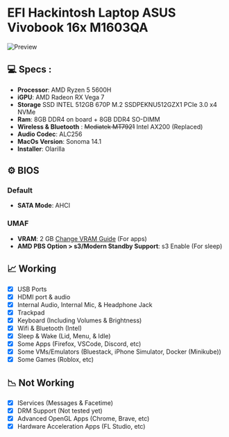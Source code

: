 # EFI Hackintosh Laptop ASUS Vivobook 16x M1603QA

![Preview](README.jpeg)

## 💻 Specs :

- <b>Processor</b>: AMD Ryzen 5 5600H  
- <b>iGPU</b>: AMD Radeon RX Vega 7  
- <b>Storage</b> SSD INTEL 512GB 670P M.2 SSDPEKNU512GZX1 PCIe 3.0 x4 NVMe 
- <b>Ram</b>:  8GB DDR4 on board + 8GB DDR4 SO-DIMM
- <b>Wireless & Bluetooth</b> : ~~Mediatek MT7921~~ Intel AX200 (Replaced)
- <b>Audio Codec</b>: ALC256
- <b>MacOs Version</b>: Sonoma 14.1
- <b>Installer</b>: Olarilla

## ⚙️ BIOS
### Default
- <b>SATA Mode</b>: AHCI
### UMAF
- <b>VRAM</b>: 2 GB [Change VRAM Guide](https://www.youtube.com/watch?v=0jwrWCF5fhc) (For apps)
- <b>AMD PBS Option > s3/Modern Standby Support</b>: s3 Enable (For sleep)

## 📈 Working
- [x] USB Ports
- [x] HDMI port & audio
- [x] Internal Audio, Internal Mic, & Headphone Jack
- [x] Trackpad
- [x] Keyboard (Including Volumes & Brightness)
- [x] Wifi & Bluetooth (Intel)
- [x] Sleep & Wake (Lid, Menu, & Idle)
- [x] Some Apps (Firefox, VSCode, Discord, etc)
- [x] Some VMs/Emulators (Bluestack, iPhone Simulator, Docker (Minikube))
- [x] Some Games (Roblox, etc)

## 📉 Not Working
- [x] IServices (Messages & Facetime)
- [x] DRM Support (Not tested yet)
- [x] Advanced OpenGL Apps (Chrome, Brave, etc)
- [x] Hardware Acceleration Apps (FL Studio, etc)